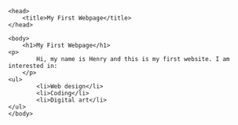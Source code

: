 <!DOCTYPE html>
<html>

    <head>
        <title>My First Webpage</title>
    </head>

    <body>
        <h1>My First Webpage</h1>
	<p>
            Hi, my name is Henry and this is my first website. I am interested in:
        </p>
	<ul>
            <li>Web design</li>
            <li>Coding</li>
            <li>Digital art</li>
	</ul>
    </body>
</html>